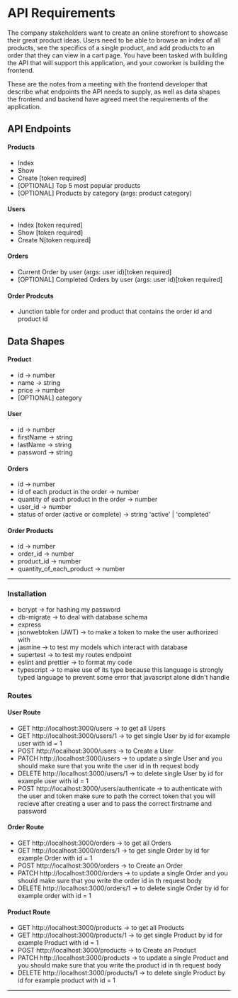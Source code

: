 # API Requirements

The company stakeholders want to create an online storefront to showcase their great product ideas. Users need to be able to browse an index of all products, see the specifics of a single product, and add products to an order that they can view in a cart page. You have been tasked with building the API that will support this application, and your coworker is building the frontend.

These are the notes from a meeting with the frontend developer that describe what endpoints the API needs to supply, as well as data shapes the frontend and backend have agreed meet the requirements of the application.

## API Endpoints

#### Products

- Index
- Show
- Create [token required]
- [OPTIONAL] Top 5 most popular products
- [OPTIONAL] Products by category (args: product category)

#### Users

- Index [token required]
- Show [token required]
- Create N[token required]

#### Orders

- Current Order by user (args: user id)[token required]
- [OPTIONAL] Completed Orders by user (args: user id)[token required]

#### Order Prodcuts

- Junction table for order and product that contains the order id and product id

## Data Shapes

#### Product

- id -> number
- name -> string
- price -> number
- [OPTIONAL] category

#### User

- id -> number
- firstName -> string
- lastName -> string
- password -> string

#### Orders

- id -> number
- id of each product in the order -> number
- quantity of each product in the order -> number
- user_id -> number
- status of order (active or complete) -> string 'active' | 'completed'

#### Order Products

- id -> number
- order_id -> number
- product_id -> number
- quantity_of_each_product -> number

---

### Installation

- bcrypt -> for hashing my password
- db-migrate -> to deal with database schema
- express
- jsonwebtoken (JWT) -> to make a token to make the user authorized with
- jasmine -> to test my models which interact with database
- supertest -> to test my routes endpoint
- eslint and prettier -> to format my code
- typescript -> to make use of its type because this language is strongly typed language to prevent some error that javascript alone didn't handle

### Routes

#### User Route

- GET http://localhost:3000/users -> to get all Users
- GET http://localhost:3000/users/1 -> to get single User by id for example user with id = 1
- POST http://localhost:3000/users -> to Create a User
- PATCH http://localhost:3000/users -> to update a single User and you should make sure that you write the user id in th request body
- DELETE http://localhost:3000/users/1 -> to delete single User by id for example user with id = 1
- POST http://localhost:3000/users/authenticate -> to authenticate with the user and token make sure to path the correct token that you will recieve after creating a user and to pass the correct firstname and password

#### Order Route

- GET http://localhost:3000/orders -> to get all Orders
- GET http://localhost:3000/orders/1 -> to get single Order by id for example Order with id = 1
- POST http://localhost:3000/orders -> to Create an Order
- PATCH http://localhost:3000/orders -> to update a single Order and you should make sure that you write the order id in th request body
- DELETE http://localhost:3000/orders/1 -> to delete single Order by id for example order with id = 1

#### Product Route

- GET http://localhost:3000/products -> to get all Products
- GET http://localhost:3000/products/1 -> to get single Product by id for example Product with id = 1
- POST http://localhost:3000/products -> to Create an Product
- PATCH http://localhost:3000/products -> to update a single Product and you should make sure that you write the product id in th request body
- DELETE http://localhost:3000/products/1 -> to delete single Product by id for example product with id = 1

---
